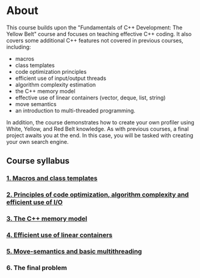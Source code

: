 # About  

This course builds upon the "Fundamentals of C++ Development: The Yellow Belt" course and focuses on teaching effective C++ coding. It also covers some additional C++ features not covered in previous courses, including:

* macros
* class templates
* code optimization principles
* efficient use of input/output threads
* algorithm complexity estimation
* the C++ memory model
* effective use of linear containers (vector, deque, list, string)
* move semantics
* an introduction to multi-threaded programming.

In addition, the course demonstrates how to create your own profiler using White, Yellow, and Red Belt knowledge. As with previous courses, a final project awaits you at the end. In this case, you will be tasked with creating your own search engine.

## Course syllabus

### [1. Macros and class templates](solutions/week1)

### [2. Principles of code optimization, algorithm complexity and efficient use of I/O](solutions/week2)

### [3. The C++ memory model](solutions/week3)

### [4. Efficient use of linear containers](solutions/week4)

### [5. Move-semantics and basic multithreading](solutions/week5)

### 6. The final problem
